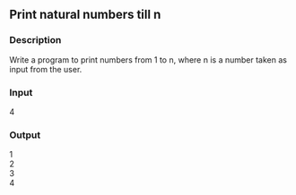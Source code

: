 ## Print natural numbers till n

### Description

Write a program to print numbers from 1 to n, where n is a number taken as input from the user.

### Input

4

### Output

1<br>
2<br>
3<br>
4
